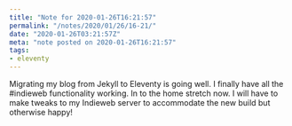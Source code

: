 ```yaml
---
title: "Note for 2020-01-26T16:21:57"
permalink: "/notes/2020/01/26/16-21/"
date: "2020-01-26T03:21:57Z"
meta: "note posted on 2020-01-26T16:21:57"
tags:
- eleventy
---
```

Migrating my blog from Jekyll to Eleventy is going well. I finally have all the #indieweb functionality working. In to the home stretch now. I will have to make tweaks to my Indieweb server to accommodate the new build but otherwise happy!
